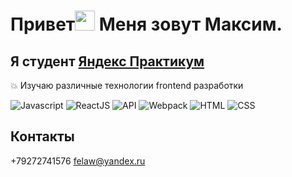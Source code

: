 # Привет<img src="https://github.com/blackcater/blackcater/raw/main/images/Hi.gif" height="32"/> Меня зовут Максим.

## Я студент [Яндекс Практикум](https://praktikum.yandex.ru/) 

:collision: Изучаю различные технологии frontend разработки

![Javascript](https://img.shields.io/badge/-Javascript-0d1117?style=for-the-badge&logo=Javascript)
![ReactJS](https://img.shields.io/badge/-ReactJS-0d1117?style=for-the-badge&logo=React)
![API](https://img.shields.io/badge/-REST&#032;API-0d1117?style=for-the-badge)
![Webpack](https://img.shields.io/badge/-Webpack-0d1117?style=for-the-badge&logo=Webpack)
![HTML](https://img.shields.io/badge/-HTML-0d1117?style=for-the-badge&logo=html5)
![CSS](https://img.shields.io/badge/-CSS-0d1117?style=for-the-badge&logo=css3)

## Контакты
+79272741576
felaw@yandex.ru
